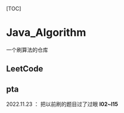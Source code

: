[TOC]
# Java_Algorithm

一个刷算法的仓库

## LeetCode









## pta

2022.11.23 ： 把以前刷的题目过了过眼  **l02~l15**